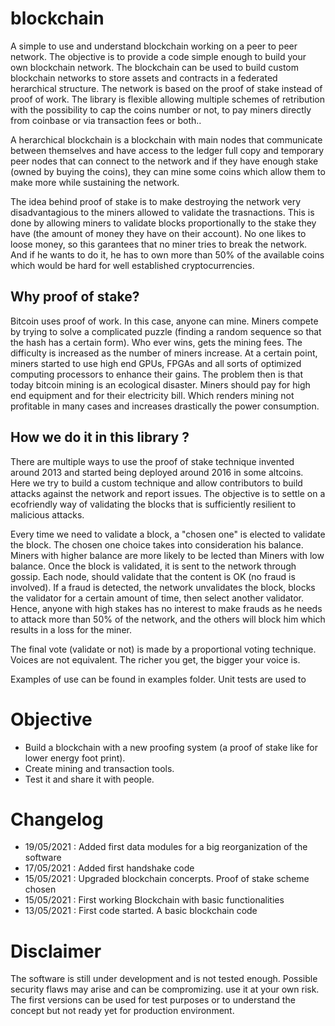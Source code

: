 # blockchain
A simple to use and understand blockchain working on a peer to peer network.
The objective is to provide a code simple enough to build your own blockchain network. 
The blockchain can be used to build custom blockchain networks to store assets and contracts in a federated herarchical structure.
The network is based on the proof of stake instead of proof of work.
The library is flexible allowing multiple schemes of retribution with the possibility to cap the coins number or not, to pay miners directly from coinbase or via transaction fees or both..

A herarchical blockchain is a blockchain with main nodes that communicate between themselves and have access to the ledger full copy and temporary peer nodes that can connect to the network and if they have enough stake (owned by buying the coins), they can mine some coins which allow them to make more while sustaining the network.

The idea behind proof of stake is to make destroying the network very disadvantagious to the miners allowed to validate the trasnactions. This is done by allowing miners to validate blocks proportionally to the stake they have (the amount of money they have on their account). No one likes to loose money, so this garantees that no miner tries to break the network. And if he wants to do it, he has to own more than 50% of the available coins which would be hard for well established cryptocurrencies.

## Why proof of stake?
Bitcoin uses proof of work. In this case, anyone can mine. Miners compete by trying to solve a complicated puzzle (finding a random sequence so that the hash has a certain form). Who ever wins, gets the mining fees. The difficulty is increased as the number of miners increase. At a certain point, miners started to use high end GPUs, FPGAs and all sorts of optimized computing processors to enhance their gains. The problem then is that today bitcoin mining is an ecological disaster. Miners should pay for high end equipment and for their electricity bill. Which renders mining not profitable in many cases and increases drastically the power consumption.


## How we do it in this library ?

There are multiple ways to use the proof of stake technique invented around 2013 and started being deployed around 2016 in some altcoins. Here we try to build a custom technique and allow contributors to build attacks against the network and report issues. The objective is to settle on a ecofriendly way of validating the blocks that is sufficiently resilient to malicious attacks.

Every time we need to validate a block, a "chosen one" is elected to validate the block.
The chosen one choice takes into consideration his balance. Miners with higher balance are more likely to be lected than Miners with low balance. Once the block is validated, it is sent to the network through gossip. Each node, should validate that the content is OK (no fraud is involved). If a fraud is detected, the network unvalidates the block, blocks the validator for a certain amount of time, then select another validator. Hence, anyone with high stakes has no interest to make frauds as he needs to attack more than 50% of the network, and the others will block him which results in a loss for the miner.

The final vote (validate or not) is made by a proportional voting technique. Voices are not equivalent. The richer you get, the bigger your voice is.



Examples of use can be found in examples folder.
Unit tests are used to 

# Objective

- Build a blockchain with a new proofing system (a proof of stake like for lower energy foot print).
- Create mining and transaction tools.
- Test it and share it with people.

# Changelog
- 19/05/2021 : Added first data modules for a big reorganization of the software
- 17/05/2021 : Added first handshake code
- 15/05/2021 : Upgraded blockchain concerpts. Proof of stake scheme chosen
- 15/05/2021 : First working Blockchain with basic functionalities
- 13/05/2021 : First code started. A basic blockchain code

# Disclaimer

The software is still under development and is not tested enough. Possible security flaws may arise and can be compromizing. use it at your own risk. The first versions can be used for test purposes or to understand the concept but not ready yet for production environment.

